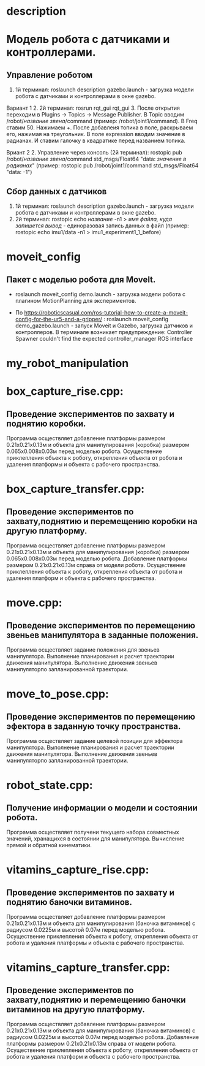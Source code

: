 # description
Модель робота с датчиками и контроллерами.
===========================================
Управление роботом
------------
1. 1й терминал: roslaunch description gazebo.launch - загрузка модели робота с датчиками и контроллерами в окне gazebo. 

Вариант 1
2. 2й терминал: rosrun rqt_gui rqt_gui 
3. После открытия переходим в Plugins -> Topics -> Message Publisher. В Topic вводим /robot/*название звена*/command (пример: /robot/joint1/command). В Freq ставим 50. Нажимаем +. После добавлеия топика в поле, раскрываем его, нажимая на треугольник. В поле expression вводим значение в радианах. И ставим галочку в квадратике перед названием топика.

Вриант 2
2. Управление через консоль (2й терминал): rostopic pub /robot/*название звена*/command std_msgs/Float64 "data: *значение в радианах*" (пример: rostopic pub /robot/joint1/command std_msgs/Float64 "data: -1")

Сбор данных с датчиков
------------
1) 1й терминал: roslaunch description gazebo.launch - загрузка модели робота с датчиками и контроллерами в окне gazebo. 
2) 2й терминал: rostopic echo *название* -n1 > *имя файла, куда запишется вывод* - единоразовая запись данных в файл (пример: rostopic echo imu1/data -n1 > imu1_experiment1_1_before)

# moveit_config
Пакет с моделью робота для MoveIt.
------------
* roslaunch moveit_config demo.launch - загрузка модели робота с плагином MotionPlanning для экспериментов.

* По https://roboticscasual.com/ros-tutorial-how-to-create-a-moveit-config-for-the-ur5-and-a-gripper/ : 
roslaunch moveit_config demo_gazebo.launch - запуск Moveit и Gazebo, загрузка датчиков и контроллеров.
В терминале возникает предупреждение: Controller Spawner couldn't find the expected controller_manager ROS interface

# my_robot_manipulation
box_capture_rise.cpp:
===========================================
Проведение экспериментов по захвату и поднятию коробки.
------------ 
Программа осществляет добавление платформы размером 0.21х0.21х0.13м и объекта 
для манипулирования (коробка) размером 0.065х0.008х0.03м перед моделью робота. 
Осуществение приклепления объекта к роботу, открепления объекта от робота 
и удаления платформы и объекта с рабочего пространства.

box_capture_transfer.cpp:
===========================================
Проведение экспериментов по захвату,поднятию и перемещению коробки на другую платформу.
------------  
Программа осществляет добавление платформы размером 0.21х0.21х0.13м и объекта 
для манипулирования (коробка) размером 0.065х0.008х0.03м перед моделью робота.
Добавление платформы размером 0.21х0.21х0.13м справа от модели робота.
Осуществение приклепления объекта к роботу, открепления объекта от робота 
и удаления платформ и объекта с рабочего пространства.

move.cpp:
===========================================
Проведение экспериментов по перемещению звеньев манипулятора в заданные положения.
------------ 
Программа осществляет задание положения для звеньев манипулятора. 
Выполнение планирования и расчет траектории движения манипулятора. 
Выполнение движения звеньев манипуляторпо запланированной траектории.

move_to_pose.cpp:
===========================================
Проведение экспериментов по перемещению эфектора в заданную точку пространства.
------------ 
Программа осществляет задание целевой позиции для эффектора манипулятора. 
Выполнение планирования и расчет траектории движения манипулятора. 
Выполнение движения звеньев манипуляторпо запланированной траектории.

robot_state.cpp:
===========================================
Получение информации о модели и состоянии робота.
------------ 
Программа осществляет получени текущего набора совместных значений, хранащихся в состоянии для манипулятора.
Вычисление прямой и обратной кинематики.

vitamins_capture_rise.cpp:
===========================================
Проведение экспериментов по захвату и поднятию баночки витаминов.
------------ 
Программа осществляет добавление платформы размером 0.21х0.21х0.13м и объекта 
для манипулирования (баночка витаминов) с радиусом 0.0225м и высотой 0.07м перед моделью робота. 
Осуществение приклепления объекта к роботу, открепления объекта от робота 
и удаления платформы и объекта с рабочего пространства.

vitamins_capture_transfer.cpp:
===========================================
Проведение экспериментов по захвату,поднятию и перемещению баночки витаминов на другую платформу.
------------ 
Программа осществляет добавление платформы размером 0.21х0.21х0.13м и объекта 
для манипулирования (баночка витаминов) с радиусом 0.0225м и высотой 0.07м перед моделью робота.
Добавление платформы размером 0.21х0.21х0.13м справа от модели робота.
Осуществение приклепления объекта к роботу, открепления объекта от робота 
и удаления платформ и объекта с рабочего пространства.
